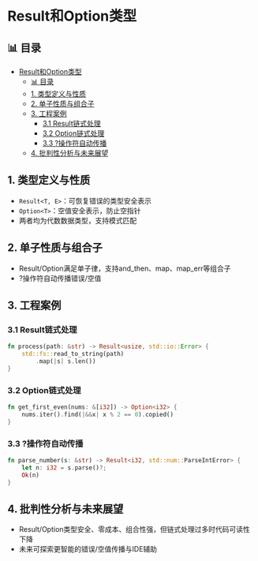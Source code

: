 ﻿# Result和Option类型

## 📊 目录

- [Result和Option类型](#result和option类型)
  - [📊 目录](#-目录)
  - [1. 类型定义与性质](#1-类型定义与性质)
  - [2. 单子性质与组合子](#2-单子性质与组合子)
  - [3. 工程案例](#3-工程案例)
    - [3.1 Result链式处理](#31-result链式处理)
    - [3.2 Option链式处理](#32-option链式处理)
    - [3.3 ?操作符自动传播](#33-操作符自动传播)
  - [4. 批判性分析与未来展望](#4-批判性分析与未来展望)

## 1. 类型定义与性质

- `Result<T, E>`：可恢复错误的类型安全表示
- `Option<T>`：空值安全表示，防止空指针
- 两者均为代数数据类型，支持模式匹配

## 2. 单子性质与组合子

- Result/Option满足单子律，支持and_then、map、map_err等组合子
- ?操作符自动传播错误/空值

## 3. 工程案例

### 3.1 Result链式处理

```rust
fn process(path: &str) -> Result<usize, std::io::Error> {
    std::fs::read_to_string(path)
        .map(|s| s.len())
}
```

### 3.2 Option链式处理

```rust
fn get_first_even(nums: &[i32]) -> Option<i32> {
    nums.iter().find(|&&x| x % 2 == 0).copied()
}
```

### 3.3 ?操作符自动传播

```rust
fn parse_number(s: &str) -> Result<i32, std::num::ParseIntError> {
    let n: i32 = s.parse()?;
    Ok(n)
}
```

## 4. 批判性分析与未来展望

- Result/Option类型安全、零成本、组合性强，但链式处理过多时代码可读性下降
- 未来可探索更智能的错误/空值传播与IDE辅助
